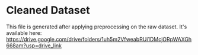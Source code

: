 # Cleaned Dataset
This file is generated after applying preprocessing on the raw dataset.
It's available here: https://drive.google.com/drive/folders/1uh5m2VfweabRUi1DMcjORpWAXGh668am?usp=drive_link 